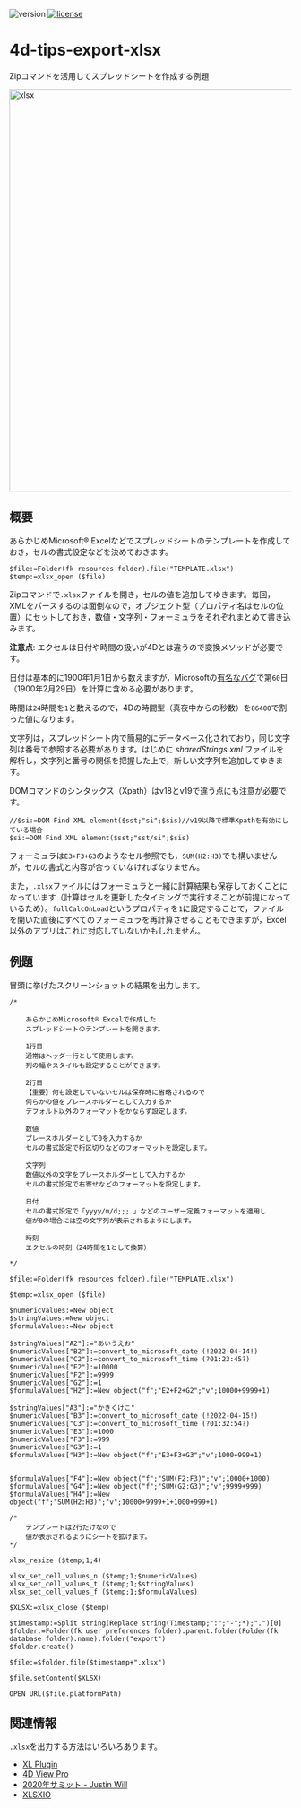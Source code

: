 ![version](https://img.shields.io/badge/version-18%2B-EB8E5F)
[![license](https://img.shields.io/github/license/miyako/4d-tips-export-xlsx)](LICENSE)

# 4d-tips-export-xlsx
Zipコマンドを活用してスプレッドシートを作成する例題

<img width="718" alt="xlsx" src="https://user-images.githubusercontent.com/1725068/182773631-866d88d1-7249-4ce6-8f29-4655c4bd9e19.png">

## 概要

あらかじめMicrosoft® Excelなどでスプレッドシートのテンプレートを作成しておき，セルの書式設定などを決めておきます。
  
```4d
$file:=Folder(fk resources folder).file("TEMPLATE.xlsx")
$temp:=xlsx_open ($file)
```
  
Zipコマンドで`.xlsx`ファイルを開き，セルの値を追加してゆきます。毎回，XMLをパースするのは面倒なので，オブジェクト型（プロパティ名はセルの位置）にセットしておき，数値・文字列・フォーミュラをそれぞれまとめて書き込みます。

**注意点**: エクセルは日付や時間の扱いが4Dとは違うので変換メソッドが必要です。

日付は基本的に1900年1月1日から数えますが，Microsoftの[有名なバグ](https://en.wikipedia.org/wiki/Year_1900_problem)で第`60`日（1900年2月29日）を計算に含める必要があります。

時間は`24`時間を`1`と数えるので，4Dの時間型（真夜中からの秒数）を`86400`で割った値になります。

文字列は，スプレッドシート内で簡易的にデータベース化されており，同じ文字列は番号で参照する必要があります。はじめに *sharedStrings.xml* ファイルを解析し，文字列と番号の関係を把握した上で，新しい文字列を追加してゆきます。

DOMコマンドのシンタックス（Xpath）はv18とv19で違う点にも注意が必要です。

```4d
//$si:=DOM Find XML element($sst;"si";$sis)//v19以降で標準Xpathを有効にしている場合
$si:=DOM Find XML element($sst;"sst/si";$sis)
```

フォーミュラは`E3+F3+G3`のようなセル参照でも，`SUM(H2:H3)`でも構いませんが，セルの書式と内容が合っていなければなりません。
  
また，`.xlsx`ファイルにはフォーミュラと一緒に計算結果も保存しておくことになっています（計算はセルを更新したタイミングで実行することが前提になっているため）。`fullCalcOnLoad`というプロパティを`1`に設定することで，ファイルを開いた直後にすべてのフォーミュラを再計算させることもできますが，Excel以外のアプリはこれに対応していないかもしれません。

## 例題

冒頭に挙げたスクリーンショットの結果を出力します。

```4d
/*
	
	あらかじめMicrosoft® Excelで作成した
	スプレッドシートのテンプレートを開きます。
	
	1行目
	通常はヘッダー行として使用します。
	列の幅やスタイルも設定することができます。
	
	2行目
	【重要】何も設定していないセルは保存時に省略されるので
	何らかの値をプレースホルダーとして入力するか
	デフォルト以外のフォーマットをかならず設定します。
	
	数値
	プレースホルダーとして0を入力するか
	セルの書式設定で桁区切りなどのフォーマットを設定します。
	
	文字列
	数値以外の文字をプレースホルダーとして入力するか
	セルの書式設定で右寄せなどのフォーマットを設定します。
	
	日付
	セルの書式設定で「yyyy/m/d;;; 」などのユーザー定義フォーマットを適用し
	値が0の場合には空の文字列が表示されるようにします。
	
	時刻
	エクセルの時刻（24時間を1として換算）
	
*/

$file:=Folder(fk resources folder).file("TEMPLATE.xlsx")

$temp:=xlsx_open ($file)

$numericValues:=New object
$stringValues:=New object
$formulaValues:=New object

$stringValues["A2"]:="あいうえお"
$numericValues["B2"]:=convert_to_microsoft_date (!2022-04-14!)
$numericValues["C2"]:=convert_to_microsoft_time (?01:23:45?)
$numericValues["E2"]:=10000
$numericValues["F2"]:=9999
$numericValues["G2"]:=1
$formulaValues["H2"]:=New object("f";"E2+F2+G2";"v";10000+9999+1)

$stringValues["A3"]:="かきくけこ"
$numericValues["B3"]:=convert_to_microsoft_date (!2022-04-15!)
$numericValues["C3"]:=convert_to_microsoft_time (?01:32:54?)
$numericValues["E3"]:=1000
$numericValues["F3"]:=999
$numericValues["G3"]:=1
$formulaValues["H3"]:=New object("f";"E3+F3+G3";"v";1000+999+1)


$formulaValues["F4"]:=New object("f";"SUM(F2:F3)";"v";10000+1000)
$formulaValues["G4"]:=New object("f";"SUM(G2:G3)";"v";9999+999)
$formulaValues["H4"]:=New object("f";"SUM(H2:H3)";"v";10000+9999+1+1000+999+1)

/*
	テンプレートは2行だけなので
	値が表示されるようにシートを拡げます。
*/

xlsx_resize ($temp;1;4)

xlsx_set_cell_values_n ($temp;1;$numericValues)
xlsx_set_cell_values_t ($temp;1;$stringValues)
xlsx_set_cell_values_f ($temp;1;$formulaValues)

$XLSX:=xlsx_close ($temp)

$timestamp:=Split string(Replace string(Timestamp;":";"-";*);".")[0]
$folder:=Folder(fk user preferences folder).parent.folder(Folder(fk database folder).name).folder("export")
$folder.create()

$file:=$folder.file($timestamp+".xlsx")

$file.setContent($XLSX)

OPEN URL($file.platformPath)
```

## 関連情報

`.xlsx`を出力する方法はいろいろあります。

* [XL Plugin](https://www.pluggers.nl/product/xl-plugin/)
* [4D View Pro](https://doc.4d.com/4Dv18/4D/18/VP-EXPORT-DOCUMENT.301-4522260.ja.html)
* [2020年サミット - Justin Will](https://events.4d.com/summit2020/session/generate-pdfs-excel-files-and-ways-to-integrate-pre-post-scripts-through-quick-report/)
* [XLSXIO](https://github.com/miyako/4d-plugin-xlsxio)
